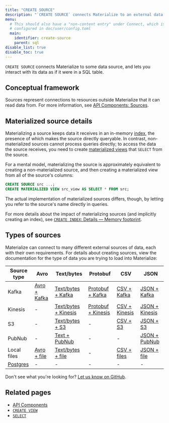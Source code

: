 ```yaml
---
title: "CREATE SOURCE"
description: "`CREATE SOURCE` connects Materialize to an external data source."
menu:
  # This should also have a "non-content entry" under Connect, which is
  # configured in doc/user/config.toml
  main:
    identifier: create-source
    parent: sql
disable_list: true
disable_toc: true
---
```


`CREATE SOURCE` connects Materialize to some data source, and lets you interact
with its data as if it were in a SQL table.

## Conceptual framework

Sources represent connections to resources outside Materialize that it can read
data from. For more information, see [API Components:
Sources](../../overview/api-components#sources).

## Materialized source details

Materializing a source keeps data it receives in an in-memory
[index](/overview/api-components/#indexes), the presence of which makes the
source directly queryable. In contrast, non-materialized sources cannot process
queries directly; to access the data the source receives, you need to create
[materialized views](/sql/create-materialized-view) that `SELECT` from the
source.

For a mental model, materializing the source is approximately equivalent to
creating a non-materialized source, and then creating a materialized view from
all of the source's columns:

```sql
CREATE SOURCE src ...;
CREATE MATERIALIZED VIEW src_view AS SELECT * FROM src;
```

The actual implementation of materialized sources differs, though, by letting
you refer to the source's name directly in queries.

For more details about the impact of materializing sources (and implicitly
creating an index), see [`CREATE INDEX`: Details &mdash; Memory
footprint](/sql/create-index/#memory-footprint).

## Types of sources

Materialize can connect to many different external sources of data, each with
their own requirements. For details about creating sources, view the
documentation for the type of data you are trying to load into Materialize:

Source type     | Avro                         | Text/bytes                             | Protobuf                                 | CSV                            | JSON
----------------|------------------------------|----------------------------------------|------------------------------------------|--------------------------------|---------------------------------
Kafka           | [Avro + Kafka](./avro-kafka) | [Text/bytes + Kafka](./text-kafka)     | [Protobuf + Kafka](./protobuf-kafka)     | [CSV + Kafka](./csv-kafka)     | [JSON + Kafka](./json-kafka)
Kinesis         | -                            | [Text/bytes + Kinesis](./text-kinesis) | [Protobuf + Kinesis](./protobuf-kinesis) | [CSV + Kinesis](./csv-kinesis) | [JSON + Kinesis](./json-kinesis)
S3              | -                            | [Text/bytes + S3](./text-s3)           | -                                        | [CSV + S3](./csv-s3)           | [JSON + S3](./json-s3)
PubNub          | -                            | [Text + PubNub](./text-pubnub)         | -                                        | -                              | [JSON + PubNub](./json-pubnub)
Local files     | [Avro + file](./avro-file)   | [Text/bytes + file](./text-file)       | -                                        | [CSV + files](./csv-file)      | [JSON + file](./json-file)
[Postgres](./postgres)  | -  | - | -  | -  | -


Don't see what you're looking for? [Let us know on GitHub](https://github.com/MaterializeInc/materialize/issues/new?labels=C-feature&template=feature.md).

## Related pages

- [API Components](../../overview/api-components)
- [`CREATE VIEW`](../create-view)
- [`SELECT`](../select)
